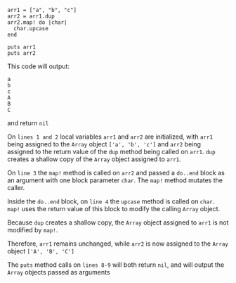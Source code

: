 ```
arr1 = ["a", "b", "c"]
arr2 = arr1.dup
arr2.map! do |char|
  char.upcase
end

puts arr1 
puts arr2
```

This code will output:

```
a
b
c
A
B
C
```

and return `nil`

On `lines 1 and 2` local variables `arr1` and `arr2` are initialized, with
`arr1` being assigned to the `Array` object `['a', 'b', 'c']` and `arr2` being
assigned to the return value of the `dup` method being called on `arr1`. `dup`
creates a shallow copy of the `Array` object assigned to `arr1`.

On `line 3` the `map!` method is called on `arr2` and passed a `do..end` block
as an argument with one block parameter `char`. The `map!` method mutates the
caller. 

Inside the `do..end` block, on `line 4` the `upcase` method is called on `char`.
`map!` uses the return value of this block to modify the calling `Array` object.

Because `dup` creates a shallow copy, the `Array` object assigned to `arr1` is
not modified by `map!`.

Therefore, `arr1` remains unchanged, while `arr2` is now assigned to the `Array`
object `['A', 'B', 'C']`

The `puts` method calls on `lines 8-9` will both return `nil`, and will output
the `Array` objects passed as arguments
